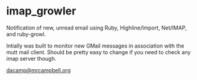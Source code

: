 imap_growler
============

Notification of new, unread email using Ruby, Highline/Import, Net/IMAP, and ruby-growl.

Intially was built to monitor new GMail messages in association with the mutt mail client.  Should be pretty easy to change if you need to check any imap server though.

<dacamp@mrcampbell.org>